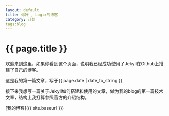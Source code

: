 ```yaml
---
layout: default
title: 你好 , Logix的博客
category: 计划
tags:blog
---
```


{{ page.title }}
================

欢迎来到这里，如果你看到这个页面，说明我已经成功使用了Jekyll在Github上搭建了自己的博客。

这是我的第一篇文章，写于{{ page.date | date_to_string }}

接下来我想写一篇关于Jekyll如何搭建和使用的文章，做为我的blog的第一篇技术文章，结构上我打算参照官方的介绍结构。

[我的博客]({{ site.baseurl }})